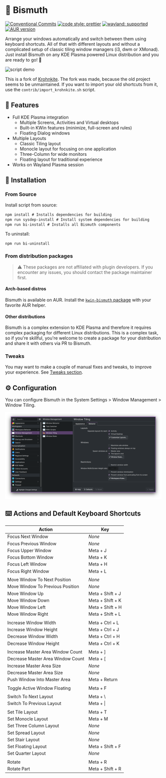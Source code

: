 <!--
  SPDX-FileCopyrightText: 2021 Mikhail Zolotukhin <mail@genda.life>
  SPDX-FileCopyrightText: 2018-2019 Eon S. Jeon <esjeon@hyunmu.am>
  SPDX-License-Identifier: MIT
-->

# 🌈 Bismuth

[![Conventional Commits](https://img.shields.io/badge/Conventional%20Commits-1.0.0-red?style=flat-square&logo=Git)](https://conventionalcommits.org)
[![code style: prettier](https://img.shields.io/badge/Code_Style-Prettier-yellow?style=flat-square&logo=Prettier)](https://github.com/prettier/prettier)
[![wayland: supported](https://img.shields.io/badge/Wayland-Ready-blue?style=flat-square&logo=kde)](https://community.kde.org/KWin/Wayland)
[![AUR version](https://img.shields.io/aur/version/kwin-bismuth)](https://aur.archlinux.org/packages/kwin-bismuth)

Arrange your windows automatically and switch between them using keyboard
shortcuts. All of that with different layouts and without a complicated setup
of classic tiling window managers (i3, dwm or XMonad). Just install Bismuth
on any KDE Plasma powered Linux distribution and you are ready to go! 🦾

![script demo](img/demo.gif)

This is a fork of [Krohnkite](https://github.com/esjeon/krohnkite). The fork
was made, because the old project seems to be unmaintained. If you want to
import your old shortcuts from it, use the `contrib/import_krohnkite.sh`
script.

## 🌟 Features

- Full KDE Plasma integration
  - Multiple Screens, Activities and Virtual desktops
  - Built-in KWin features (minimize, full-screen and rules)
  - Floating Dialog windows
- Multiple Layouts
  - Classic Tiling layout
  - Monocle layout for focusing on one application
  - Three-Column for wide monitors
  - Floating layout for traditional experience
- Works on Wayland Plasma session

## 🔧 Installation

### From Source

Install script from source:

    npm install # Installs dependencies for building
    npm run sysdep-install # Install system dependencies for building
    npm run bi-install # Installs all Bismuth components

To uninstall:

    npm run bi-uninstall

### From distribution packages

> :warning: These packages are not affiliated with plugin developers. If you
> encounter any issues, you should contact the package maintainer first.

#### Arch-based distros

Bismuth is available on AUR. Install the [`kwin-bismuth` package](https://aur.archlinux.org/packages/kwin-bismuth) with your favorite AUR helper.

#### Other distributions

Bismuth is a complex extension to KDE Plasma and therefore it requires complex
packaging for different Linux distributions. This is a complex task, so if
you're skillful, you're welcome to create a package for your distribution and
share it with others via PR to Bismuth.

### Tweaks

You may want to make a couple of manual fixes and tweaks, to improve your
experience. See [Tweaks section](TWEAKS.md).

## ⚙️ Configuration

You can configure Bismuth in the System Settings > Window Management > Window Tiling.

![Bismuth Configuration Module](img/config.png)

## ⌨️ Actions and Default Keyboard Shortcuts

| Action                            | Key              |
| --------------------------------- | ---------------- |
| Focus Next Window                 | _None_           |
| Focus Previous Window             | _None_           |
| Focus Upper Window                | Meta + J         |
| Focus Bottom Window               | Meta + K         |
| Focus Left Window                 | Meta + H         |
| Focus Right Window                | Meta + L         |
|                                   |                  |
| Move Window To Next Position      | _None_           |
| Move Window To Previous Position  | _None_           |
| Move Window Up                    | Meta + Shift + J |
| Move Window Down                  | Meta + Shift + K |
| Move Window Left                  | Meta + Shift + H |
| Move Window Right                 | Meta + Shift + L |
|                                   |                  |
| Increase Window Width             | Meta + Ctrl + L  |
| Increase Window Height            | Meta + Ctrl + J  |
| Decrease Window Width             | Meta + Ctrl + H  |
| Decrease Window Height            | Meta + Ctrl + K  |
|                                   |                  |
| Increase Master Area Window Count | Meta + ]         |
| Decrease Master Area Window Count | Meta + [         |
| Increase Master Area Size         | _None_           |
| Decrease Master Area Size         | _None_           |
| Push Window Into Master Area      | Meta + Return    |
|                                   |                  |
| Toggle Active Window Floating     | Meta + F         |
|                                   |                  |
| Switch To Next Layout             | Meta + \         |
| Switch To Previous Layout         | Meta + \|        |
|                                   |                  |
| Set Tile Layout                   | Meta + T         |
| Set Monocle Layout                | Meta + M         |
| Set Three Column Layout           | _None_           |
| Set Spread Layout                 | _None_           |
| Set Stair Layout                  | _None_           |
| Set Floating Layout               | Meta + Shift + F |
| Set Quarter Layout                | _None_           |
|                                   |                  |
| Rotate                            | Meta + R         |
| Rotate Part                       | Meta + Shift + R |
